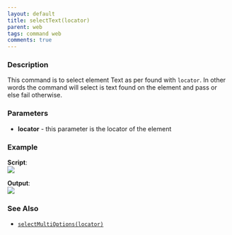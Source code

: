 ```yaml
---
layout: default
title: selectText(locator)
parent: web
tags: command web
comments: true
---
```


### Description
This command is to select element Text as per found with `locator`. In other words the command will select is text 
found on the element and pass or else fail otherwise.


### Parameters
- **locator** - this parameter is the locator of the element


### Example
**Script**:<br/>
![](image/selectText_01.png)

**Output**:<br/>
![](image/selectText_02.png)


### See Also
- [`selectMultiOptions(locator)`](selectMultiOptions(locator))